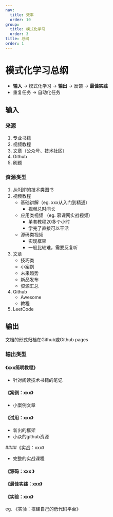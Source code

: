 ```yaml
---
nav:
  title: 效率
  order: 10
group:
  title: 模式化学习
  order: 3
title: 总纲
order: 1
---
```


# 模式化学习总纲

- **输入** -> 模式化学习 -> **输出** -> 反馈 -> **最佳实践**
- 重复任务 -> 自动化任务

## 输入

### 来源

1. 专业书籍
2. 视频教程
3. 文章（公众号、技术社区）
4. Github
5. 刷题

### 资源类型

1. 从0到1的技术类图书
2. 视频教程
   - 基础讲解（eg. xxx从入门到精通）
     - 视频总时间长
   - 应用类视频 （eg. 慕课网实战视频）
     - 单套教程20多个小时
     - 学完了直接可以干活
   - 源码类视频
     - 实现框架
     - 一般比较难，需要反复听
3. 文章
   - 技巧类
   - 小案例
   - 未来趋势
   - 新品发布
   - 资源汇总
4. Github
   - Awesome
   - 教程
5. LeetCode

## 输出

文档的形式归档在Github或Github pages

### 输出类型

#### 《xxx简明教程》

- 针对阅读技术书籍的笔记

#### 《案例：xxx》

- 小案例文章

#### 《试用：xxx》

- 新出的框架
- 小众的github资源

####《实战：xxx》

- 完整的实战课程

#### 《源码：xxx 》

#### 《最佳实践：xxx》

#### 《实验：xxx》

eg. 《实验：搭建自己的低代码平台》

